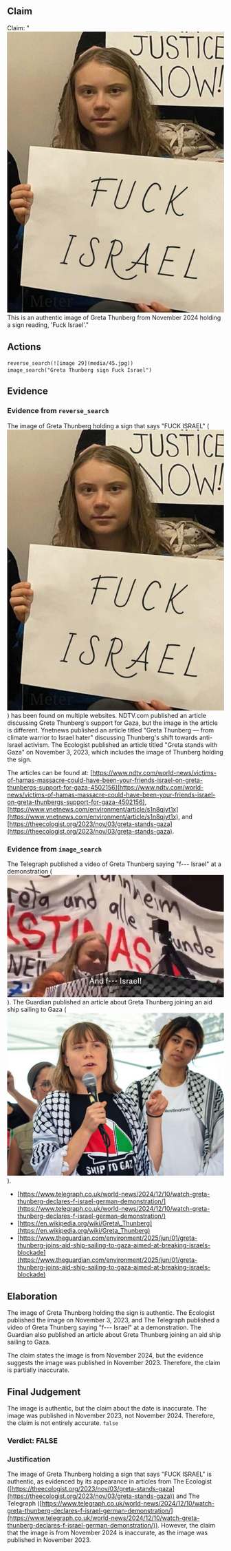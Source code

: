 ## Claim
Claim: "![image 29](media/45.jpg) This is an authentic image of Greta Thunberg from November 2024 holding a sign reading, 'Fuck Israel'."

## Actions
```
reverse_search(![image 29](media/45.jpg))
image_search("Greta Thunberg sign Fuck Israel")
```

## Evidence
### Evidence from `reverse_search`
The image of Greta Thunberg holding a sign that says "FUCK ISRAEL" (![image 29](media/45.jpg)) has been found on multiple websites. NDTV.com published an article discussing Greta Thunberg's support for Gaza, but the image in the article is different. Ynetnews published an article titled "Greta Thunberg — from climate warrior to Israel hater" discussing Thunberg's shift towards anti-Israel activism. The Ecologist published an article titled "Greta stands with Gaza" on November 3, 2023, which includes the image of Thunberg holding the sign.

The articles can be found at: [https://www.ndtv.com/world-news/victims-of-hamas-massacre-could-have-been-your-friends-israel-on-greta-thunbergs-support-for-gaza-4502156](https://www.ndtv.com/world-news/victims-of-hamas-massacre-could-have-been-your-friends-israel-on-greta-thunbergs-support-for-gaza-4502156), [https://www.ynetnews.com/environment/article/s1n8qjyt1x](https://www.ynetnews.com/environment/article/s1n8qjyt1x), and [https://theecologist.org/2023/nov/03/greta-stands-gaza](https://theecologist.org/2023/nov/03/greta-stands-gaza).


### Evidence from `image_search`
The Telegraph published a video of Greta Thunberg saying "f--- Israel" at a demonstration (![image 7666](media/2025-08-29_21-59-1756504746-142960.jpg)). The Guardian published an article about Greta Thunberg joining an aid ship sailing to Gaza (![image 7667](media/2025-08-29_21-59-1756504746-488915.jpg)).

*   [https://www.telegraph.co.uk/world-news/2024/12/10/watch-greta-thunberg-declares-f-israel-german-demonstration/](https://www.telegraph.co.uk/world-news/2024/12/10/watch-greta-thunberg-declares-f-israel-german-demonstration/)
*   [https://en.wikipedia.org/wiki/Greta\_Thunberg](https://en.wikipedia.org/wiki/Greta_Thunberg)
*   [https://www.theguardian.com/environment/2025/jun/01/greta-thunberg-joins-aid-ship-sailing-to-gaza-aimed-at-breaking-israels-blockade](https://www.theguardian.com/environment/2025/jun/01/greta-thunberg-joins-aid-ship-sailing-to-gaza-aimed-at-breaking-israels-blockade)


## Elaboration
The image of Greta Thunberg holding the sign is authentic. The Ecologist published the image on November 3, 2023, and The Telegraph published a video of Greta Thunberg saying "f--- Israel" at a demonstration. The Guardian also published an article about Greta Thunberg joining an aid ship sailing to Gaza.

The claim states the image is from November 2024, but the evidence suggests the image was published in November 2023. Therefore, the claim is partially inaccurate.


## Final Judgement
The image is authentic, but the claim about the date is inaccurate. The image was published in November 2023, not November 2024. Therefore, the claim is not entirely accurate. `false`


### Verdict: FALSE

### Justification
The image of Greta Thunberg holding a sign that says "FUCK ISRAEL" is authentic, as evidenced by its appearance in articles from The Ecologist ([https://theecologist.org/2023/nov/03/greta-stands-gaza](https://theecologist.org/2023/nov/03/greta-stands-gaza)) and The Telegraph ([https://www.telegraph.co.uk/world-news/2024/12/10/watch-greta-thunberg-declares-f-israel-german-demonstration/](https://www.telegraph.co.uk/world-news/2024/12/10/watch-greta-thunberg-declares-f-israel-german-demonstration/)). However, the claim that the image is from November 2024 is inaccurate, as the image was published in November 2023.
